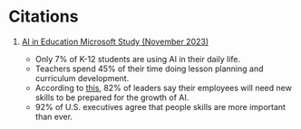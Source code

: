 # Citations

1. [AI in Education Microsoft Study (November 2023)](https://www.microsoft.com/en-us/education/blog/2024/04/explore-insights-from-the-ai-in-education-report/)

   - Only 7% of K-12 students are using AI in their daily life.
   - Teachers spend 45% of their time doing lesson planning and curriculum development.
   - According to [this](https://www.microsoft.com/en-us/worklab/work-trend-index/will-ai-fix-work#7b192lfBcaLru8l9O2AyJL), 82% of leaders say their employees will need new skills to be prepared for the growth of AI.
   - 92% of U.S. executives agree that people skills are more important than ever.
